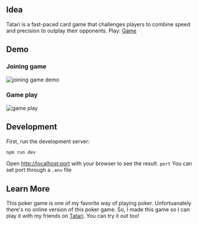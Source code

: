 ## Idea
Tatari is a fast-paced card game that challenges players to combine speed and precision to outplay their opponents.
Play: [Game](https://tatari-vh1o.onrender.com)

## Demo

### Joining game
![joining game demo](./public/demo/join.gif)

### Game play
![game play](./public/demo/game_play.gif)


## Development

First, run the development server:

```bash
npm run dev
```

Open [http://localhost:port](http://localhost:port) with your browser to see the result.
`port` You can set port through a `.env` file

## Learn More

This poker game is one of my favorite way of playing poker. Unfortuanately there's no online version of this poker game. So, I made this game so I can play it with my friends on [Tatari](https://tatari-vh1o.onrender.com). You can try it out too!
